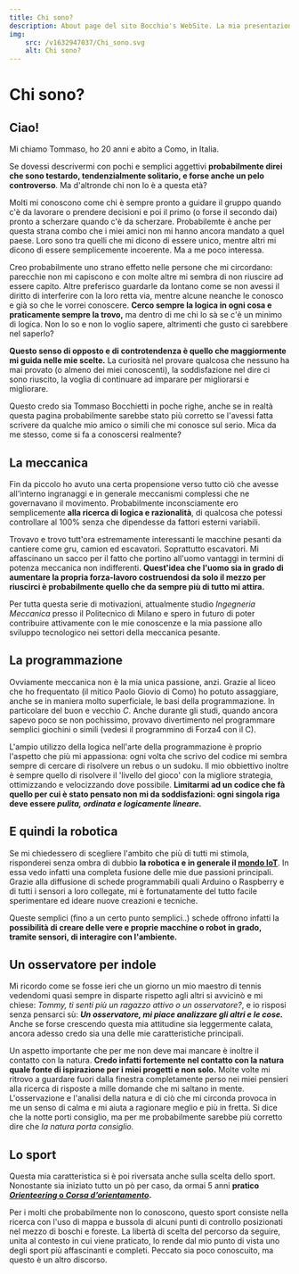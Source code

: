 ```yaml
---
title: Chi sono?
description: About page del sito Bocchio's WebSite. La mia presentazione, i miei interessi, i miei hobby e tutto quello che può servire per capire chi sono e conoscermi meglio. 
img: 
    src: /v1632947037/Chi_sono.svg
    alt: Chi sono?
---
```


# Chi sono?

<cMedia s="/v1632947037/Chi_sono.svg" a="Chi sono?"></cMedia>

## Ciao!

Mi chiamo Tommaso, ho 20 anni e abito a Como, in Italia.

Se dovessi descrivermi con pochi e semplici aggettivi **probabilmente direi che sono testardo, tendenzialmente solitario, e forse anche un pelo controverso**. Ma d'altronde chi non lo è a questa età?

Molti mi conoscono come chi è sempre pronto a guidare il gruppo quando c'è da lavorare o prendere decisioni e poi il primo (o forse il secondo dai) pronto a scherzare quando c'è da scherzare. Probabilemte è anche per questa strana combo che i miei amici non mi hanno ancora mandato a quel paese. Loro sono tra quelli che mi dicono di essere unico, mentre altri mi dicono di essere semplicemente incoerente. Ma a me poco interessa.

<cMedia s="/v1635370023/Chi%20sono/IMG-20190817-WA0005.jpg" c="Al mare si scherza.."></cMedia>


Creo probabilmente uno strano effetto nelle persone che mi circordano: parecchie non mi capiscono e con molte altre mi sembra di non riuscire ad essere capito. Altre preferisco guardarle da lontano come se non avessi il diritto di interferire con la loro retta via, mentre alcune neanche le conosco e già so che le vorrei conoscere.  **Cerco sempre la logica in ogni cosa e praticamente sempre la trovo,** ma dentro di me chi lo sà se c'è un minimo di logica. Non lo so e non lo voglio sapere, altrimenti che gusto ci sarebbere nel saperlo?

**Questo senso di opposto e di controtendenza è quello che maggiormente mi guida nelle mie scelte.** La curiosità nel provare qualcosa che nessuno ha mai provato (o almeno dei miei conoscenti), la soddisfazione nel dire ci sono riuscito, la voglia di continuare ad imparare per migliorarsi e migliorare.

Questo credo sia Tommaso Bocchietti in poche righe, anche se in realtà questa pagina probabilmente sarebbe stato più corretto se l'avessi fatta scrivere da qualche mio amico o simili che mi conosce sul serio. Mica da me stesso, come si fa a conoscersi realmente?

## La meccanica

Fin da piccolo ho avuto una certa propensione verso tutto ciò che avesse all'interno ingranaggi e in generale meccanismi complessi che ne governavano il movimento. Probabilmente inconsciamente ero semplicemente **alla ricerca di logica e razionalità**, di qualcosa che potessi controllare al 100% senza che dipendesse da fattori esterni variabili.

Trovavo e trovo tutt'ora estremamente interessanti le macchine pesanti da cantiere come gru, camion ed escavatori. Soprattutto escavatori. Mi affascinano un sacco per il fatto che portino all'uomo vantaggi in termini di potenza meccanica non indifferenti. **Quest'idea che l'uomo sia in grado di aumentare la propria forza-lavoro costruendosi da solo il mezzo per riuscirci è probabilmente quello che da sempre più di tutto mi attira.**

<cMedia s="/v1635371803/Chi%20sono/Immagine_2021-10-27_235445_2.png" c="L'ho detto che gli escavatori mi attirano?"></cMedia>

Per tutta questa serie di motivazioni, attualmente studio *Ingegneria Meccanica* presso il Politecnico di Milano e spero in futuro di poter contribuire attivamente con le mie conoscenze e la mia passione allo sviluppo tecnologico nei settori della meccanica pesante.

## La programmazione

Ovviamente meccanica non è la mia unica passione, anzi. Grazie al liceo che ho frequentato (il mitico Paolo Giovio di Como) ho potuto assaggiare, anche se in maniera molto superficiale, le basi della programmazione. In particolare del buon e vecchio *C*. Anche durante gli studi, quando ancora sapevo poco se non pochissimo, provavo divertimento nel programmare semplici giochini o simili (vedesi il programmino di Forza4 con il C).

L'ampio utilizzo della logica nell'arte della programmazione è proprio l'aspetto che più mi appassiona: ogni volta che scrivo del codice mi sembra sempre di cercare di risolvere un rebus o un sudoku. Il mio obbiettivo inoltre è sempre quello di risolvere il 'livello del gioco' con la migliore strategia, ottimizzando e velocizzando dove possibile. **Limitarmi ad un codice che fà quello per cui è stato pensato non mi da soddisfazioni: ogni singola riga deve essere *pulita, ordinata e logicamente lineare.***

## E quindi la robotica

Se mi chiedessero di scegliere l'ambito che più di tutti mi stimola, risponderei senza ombra di dubbio **la robotica e in generale il [mondo IoT](https://it.wikipedia.org/wiki/Internet_delle_cose)**. In essa vedo infatti una completa fusione delle mie due passioni principali. Grazie alla diffusione di schede programmabili quali Arduino o Raspberry e di tutti i sensori a loro collegate, mi è fortunatamente del tutto facile sperimentare ed ideare nuove creazioni e tecniche.

<cMedia s="https://i2.wp.com/peppe8o.com/wp-content/uploads/2019/12/Arduino-vs-Raspberry-PI-featured_2.jpg?fit=1129%2C700&ssl=1" c="Le schede Raspberry ed Arduino" provider=""></cMedia>

Queste semplici (fino a un certo punto semplici..) schede offrono infatti la **possibilità di creare delle vere e proprie macchine o robot in grado, tramite sensori, di interagire con l'ambiente.**

## Un osservatore per indole

Mi ricordo come se fosse ieri che un giorno un mio maestro di tennis vedendomi quasi sempre in disparte rispetto agli altri si avvicinò e mi chiese: *Tommy, ti senti più un ragazzo attivo o un osservatore?*, e io risposi senza pensarci sù: ***Un osservatore, mi piace analizzare gli altri e le cose.*** Anche se forse crescendo questa mia attitudine sia leggermente calata, ancora adesso credo sia una delle mie caratteristiche principali.

Un aspetto importante che per me non deve mai mancare è inoltre il contatto con la natura. **Credo infatti fortemente nel contatto con la natura quale fonte di ispirazione per i miei progetti e non solo.** Molte volte mi ritrovo a guardare fuori dalla finestra completamente perso nei miei pensieri alla ricerca di risposte a mille domande che mi saltano in mente. L'osservazione e l'analisi della natura e di ciò che mi circonda provoca in me un senso di calma e mi aiuta a ragionare meglio e più in fretta. Si dice che la notte porti consiglio, ma per me probabilmente sarebbe più corretto dire che *la natura porta consiglio.*


## Lo sport

Questa mia caratteristica si è poi riversata anche sulla scelta dello sport. Nonostante sia iniziato tutto un pò per caso, da ormai 5 anni **pratico [*Orienteering* o *Corsa d’orientamento*](https://www.fisolombardia.it/wp/che-cose-lorienteering/).**

<cMedia s="/v1632886357/Chi%20sono/IMG_3798_3.jpg" c="Io impegnato durante una gara"></cMedia>

Per i molti che probabilmente non lo conoscono, questo sport consiste nella ricerca con l'uso di mappa e bussola di alcuni punti di controllo posizionati nel mezzo di boschi e foreste. La libertà di scelta del percorso da seguire, unita al contesto in cui viene praticato, lo rende dal mio punto di vista uno degli sport più affascinanti e completi. Peccato sia poco conoscuito, ma questo è un altro discorso.